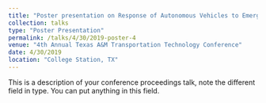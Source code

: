 ```yaml
---
title: "Poster presentation on Response of Autonomous Vehicles to Emergency Vehicles"
collection: talks
type: "Poster Presentation"
permalink: /talks/4/30/2019-poster-4
venue: "4th Annual Texas A&M Transportation Technology Conference"
date: 4/30/2019
location: "College Station, TX"
---
```


This is a description of your conference proceedings talk, note the different field in type. You can put anything in this field.
